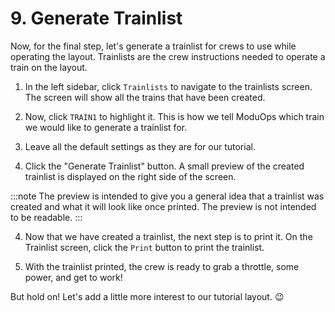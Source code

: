 # 9. Generate Trainlist

Now, for the final step, let's generate a trainlist for crews to use while operating the layout. Trainlists are the crew instructions needed to operate a train on the layout.

1. In the left sidebar, click `Trainlists` to navigate to the trainlists screen. The screen will show all the trains that have been created.

2. Now, click `TRAIN1` to highlight it. This is how we tell ModuOps which train we would like to generate a trainlist for.

3. Leave all the default settings as they are for our tutorial.

4. Click the "Generate Trainlist" button. A small preview of the created trainlist is displayed on the right side of the screen.

:::note
The preview is intended to give you a general idea that a trainlist was created and what it will look like once printed. The preview is not intended to be readable.
:::

4. Now that we have created a trainlist, the next step is to print it. On the Trainlist screen, click the `Print` button to print the trainlist.

5. With the trainlist printed, the crew is ready to grab a throttle, some power, and get to work!

But hold on! Let's add a little more interest to our tutorial layout. :wink:
